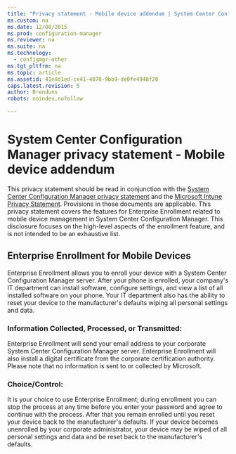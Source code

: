 ```yaml
---
title: "Privacy statement - Mobile device addendum | System Center Configuration Manager"
ms.custom: na
ms.date: 12/08/2015
ms.prod: configuration-manager
ms.reviewer: na
ms.suite: na
ms.technology:
  - configmgr-other
ms.tgt_pltfrm: na
ms.topic: article
ms.assetid: 41e8d1ed-ce41-4070-9bb9-de0fe4948f20
caps.latest.revision: 5
author: Brenduns
robots: noindex,nofollow

---
```

# System Center Configuration Manager privacy statement - Mobile device addendum
This privacy statement should be read in conjunction with the [System Center Configuration Manager privacy statement](../../../core/misc/privacy/privacy-statement.md) and the [Microsoft Intune Privacy Statement](http://go.microsoft.com/fwlink/p/?LinkId=265368). Provisions in those documents are applicable. This privacy statement covers the features for Enterprise Enrollment related to mobile device management in System Center Configuration Manager. This disclosure focuses on the high-level aspects of the enrollment feature, and is not intended to be an exhaustive list.  

## **Enterprise Enrollment for Mobile Devices**  
 Enterprise Enrollment allows you to enroll your device with a System Center Configuration Manager server. After your phone is enrolled, your company's IT department can install software, configure settings, and view a list of all installed software on your phone. Your IT department also has the ability to reset your device to the manufacturer's defaults wiping all personal settings and data.  

### Information Collected, Processed, or Transmitted:  
 Enterprise Enrollment will send your email address to your corporate System Center Configuration Manager server. Enterprise Enrollment will also install a digital certificate from the corporate certification authority. Please note that no information is sent to or collected by Microsoft.  

### Choice/Control:  
 It is your choice to use Enterprise Enrollment; during enrollment you can stop the process at any time before you enter your password and agree to continue with the process. After that you remain enrolled until you reset your device back to the manufacturer's defaults. If your device becomes unenrolled by your corporate administrator, your device may be wiped of all personal settings and data and be reset back to the manufacturer's defaults.  
